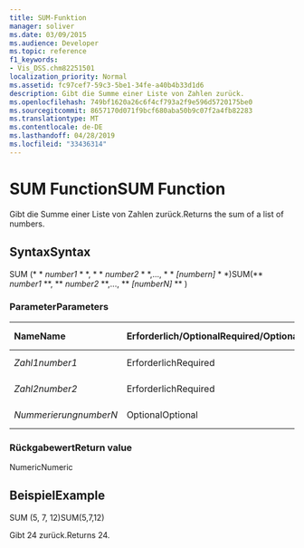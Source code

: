 ```yaml
---
title: SUM-Funktion
manager: soliver
ms.date: 03/09/2015
ms.audience: Developer
ms.topic: reference
f1_keywords:
- Vis_DSS.chm82251501
localization_priority: Normal
ms.assetid: fc97cef7-59c3-5be1-34fe-a40b4b33d1d6
description: Gibt die Summe einer Liste von Zahlen zurück.
ms.openlocfilehash: 749bf1620a26c6f4cf793a2f9e596d5720175be0
ms.sourcegitcommit: 8657170d071f9bcf680aba50b9c07f2a4fb82283
ms.translationtype: MT
ms.contentlocale: de-DE
ms.lasthandoff: 04/28/2019
ms.locfileid: "33436314"
---
```

# <a name="sum-function"></a><span data-ttu-id="5edc9-103">SUM Function</span><span class="sxs-lookup"><span data-stu-id="5edc9-103">SUM Function</span></span>

<span data-ttu-id="5edc9-104">Gibt die Summe einer Liste von Zahlen zurück.</span><span class="sxs-lookup"><span data-stu-id="5edc9-104">Returns the sum of a list of numbers.</span></span>
  
## <a name="syntax"></a><span data-ttu-id="5edc9-105">Syntax</span><span class="sxs-lookup"><span data-stu-id="5edc9-105">Syntax</span></span>

<span data-ttu-id="5edc9-106">SUM (\* \* *number1* \* \*, \* \* *number2* \* \*,..., \* \* *[numbern]* \* \*)</span><span class="sxs-lookup"><span data-stu-id="5edc9-106">SUM(\*\* *number1* \*\*, \*\* *number2* \*\*,..., \*\* *[numberN]* \*\* )</span></span> 
  
### <a name="parameters"></a><span data-ttu-id="5edc9-107">Parameter</span><span class="sxs-lookup"><span data-stu-id="5edc9-107">Parameters</span></span>

|<span data-ttu-id="5edc9-108">**Name**</span><span class="sxs-lookup"><span data-stu-id="5edc9-108">**Name**</span></span>|<span data-ttu-id="5edc9-109">**Erforderlich/Optional**</span><span class="sxs-lookup"><span data-stu-id="5edc9-109">**Required/Optional**</span></span>|<span data-ttu-id="5edc9-110">**Datentyp**</span><span class="sxs-lookup"><span data-stu-id="5edc9-110">**Data Type**</span></span>|<span data-ttu-id="5edc9-111">**Beschreibung**</span><span class="sxs-lookup"><span data-stu-id="5edc9-111">**Description**</span></span>|
|:-----|:-----|:-----|:-----|
| <span data-ttu-id="5edc9-112">_Zahl1_</span><span class="sxs-lookup"><span data-stu-id="5edc9-112">_number1_</span></span> <br/> |<span data-ttu-id="5edc9-113">Erforderlich</span><span class="sxs-lookup"><span data-stu-id="5edc9-113">Required</span></span>  <br/> |<span data-ttu-id="5edc9-114">**Numeric**</span><span class="sxs-lookup"><span data-stu-id="5edc9-114">**Numeric**</span></span> <br/> |<span data-ttu-id="5edc9-115">Die erste Zahl.</span><span class="sxs-lookup"><span data-stu-id="5edc9-115">The first number.</span></span>  <br/> |
| <span data-ttu-id="5edc9-116">_Zahl2_</span><span class="sxs-lookup"><span data-stu-id="5edc9-116">_number2_</span></span> <br/> |<span data-ttu-id="5edc9-117">Erforderlich</span><span class="sxs-lookup"><span data-stu-id="5edc9-117">Required</span></span>  <br/> |<span data-ttu-id="5edc9-118">**Numeric**</span><span class="sxs-lookup"><span data-stu-id="5edc9-118">**Numeric**</span></span> <br/> |<span data-ttu-id="5edc9-119">Die zweite Zahl.</span><span class="sxs-lookup"><span data-stu-id="5edc9-119">The second number.</span></span>  <br/> |
| <span data-ttu-id="5edc9-120">_Nummerierung_</span><span class="sxs-lookup"><span data-stu-id="5edc9-120">_numberN_</span></span> <br/> |<span data-ttu-id="5edc9-121">Optional</span><span class="sxs-lookup"><span data-stu-id="5edc9-121">Optional</span></span>  <br/> |<span data-ttu-id="5edc9-122">**Numeric**</span><span class="sxs-lookup"><span data-stu-id="5edc9-122">**Numeric**</span></span> <br/> |<span data-ttu-id="5edc9-123">Die n-te Zahl.</span><span class="sxs-lookup"><span data-stu-id="5edc9-123">The nth number.</span></span>  <br/> |
   
### <a name="return-value"></a><span data-ttu-id="5edc9-124">Rückgabewert</span><span class="sxs-lookup"><span data-stu-id="5edc9-124">Return value</span></span>

<span data-ttu-id="5edc9-125">Numeric</span><span class="sxs-lookup"><span data-stu-id="5edc9-125">Numeric</span></span>
  
## <a name="example"></a><span data-ttu-id="5edc9-126">Beispiel</span><span class="sxs-lookup"><span data-stu-id="5edc9-126">Example</span></span>

<span data-ttu-id="5edc9-127">SUM (5, 7, 12)</span><span class="sxs-lookup"><span data-stu-id="5edc9-127">SUM(5,7,12)</span></span>
  
<span data-ttu-id="5edc9-128">Gibt 24 zurück.</span><span class="sxs-lookup"><span data-stu-id="5edc9-128">Returns 24.</span></span>
  

